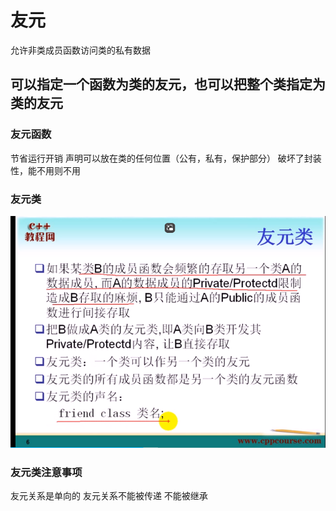 # 友元
允许非类成员函数访问类的私有数据
## 可以指定一个函数为类的友元，也可以把整个类指定为类的友元

### 友元函数
 节省运行开销
 声明可以放在类的任何位置（公有，私有，保护部分）
 破坏了封装性，能不用则不用

### 友元类
![友元类](./%E5%8F%8B%E5%85%83%E7%B1%BB.png)

### 友元类注意事项
友元关系是单向的
友元关系不能被传递
            不能被继承







